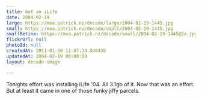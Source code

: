 ```yaml
---
title: Get an iLife
date: 2004-02-19
large: https://mea.patrick.nz/decade/large/2004-02-19-1445.jpg
small: https://mea.patrick.nz/decade/small/2004-02-19-1445.jpg
smallRetina: https://mea.patrick.nz/decade/small/2004-02-19-1445@2x.jpg
flickrUrl: null
photoId: null
createdAt: 2011-01-30 11:07:14.840438
updatedAt: 2004-02-19 00:00:00
layout: decade-image

---
```

Tonights effort was installing iLife '04. All 3.1gb of it. Now that was an effort. But at least it came in one of those funky jiffy parcels.
